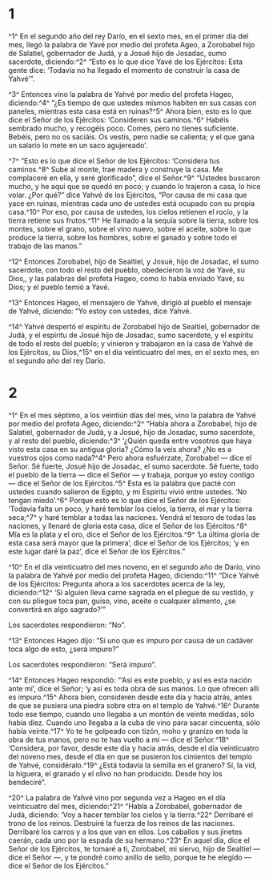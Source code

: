 # 1
^1^ En el segundo año del rey Darío, en el sexto mes, en el primer día del mes, llegó la palabra de Yavé por medio del profeta Ageo, a Zorobabel hijo de Salatiel, gobernador de Judá, y a Josué hijo de Josadac, sumo sacerdote, diciendo:^2^ “Esto es lo que dice Yavé de los Ejércitos: Esta gente dice: ‘Todavía no ha llegado el momento de construir la casa de Yahvé’”.

^3^ Entonces vino la palabra de Yahvé por medio del profeta Hageo, diciendo:^4^ “¿Es tiempo de que ustedes mismos habiten en sus casas con paneles, mientras esta casa está en ruinas?^5^ Ahora bien, esto es lo que dice el Señor de los Ejércitos: ‘Consideren sus caminos.^6^ Habéis sembrado mucho, y recogéis poco. Comes, pero no tienes suficiente. Bebéis, pero no os saciáis. Os vestís, pero nadie se calienta; y el que gana un salario lo mete en un saco agujereado’.

^7^ “Esto es lo que dice el Señor de los Ejércitos: ‘Considera tus caminos.^8^ Sube al monte, trae madera y construye la casa. Me complaceré en ella, y seré glorificado”, dice el Señor.^9^ “Ustedes buscaron mucho, y he aquí que se quedó en poco; y cuando lo trajeron a casa, lo hice volar. ¿Por qué?” dice Yahvé de los Ejércitos, “Por causa de mi casa que yace en ruinas, mientras cada uno de ustedes está ocupado con su propia casa.^10^ Por eso, por causa de ustedes, los cielos retienen el rocío, y la tierra retiene sus frutos.^11^ He llamado a la sequía sobre la tierra, sobre los montes, sobre el grano, sobre el vino nuevo, sobre el aceite, sobre lo que produce la tierra, sobre los hombres, sobre el ganado y sobre todo el trabajo de las manos.”

^12^ Entonces Zorobabel, hijo de Sealtiel, y Josué, hijo de Josadac, el sumo sacerdote, con todo el resto del pueblo, obedecieron la voz de Yavé, su Dios,, y las palabras del profeta Hageo, como lo había enviado Yavé, su Dios; y el pueblo temió a Yavé.

^13^ Entonces Hageo, el mensajero de Yahvé, dirigió al pueblo el mensaje de Yahvé, diciendo: “Yo estoy con ustedes, dice Yahvé.

^14^ Yahvé despertó el espíritu de Zorobabel hijo de Sealtiel, gobernador de Judá, y el espíritu de Josué hijo de Josadac, sumo sacerdote, y el espíritu de todo el resto del pueblo; y vinieron y trabajaron en la casa de Yahvé de los Ejércitos, su Dios,^15^ en el día veinticuatro del mes, en el sexto mes, en el segundo año del rey Darío.

# 2
^1^ En el mes séptimo, a los veintiún días del mes, vino la palabra de Yahvé por medio del profeta Ageo, diciendo:^2^ “Habla ahora a Zorobabel, hijo de Salatiel, gobernador de Judá, y a Josué, hijo de Josadac, sumo sacerdote, y al resto del pueblo, diciendo:^3^ ‘¿Quién queda entre vosotros que haya visto esta casa en su antigua gloria? ¿Cómo la veis ahora? ¿No es a vuestros ojos como nada?^4^ Pero ahora esfuérzate, Zorobabel — dice el Señor. Sé fuerte, Josué hijo de Josadac, el sumo sacerdote. Sé fuerte, todo el pueblo de la tierra — dice el Señor — y trabaja, porque yo estoy contigo — dice el Señor de los Ejércitos.^5^ Esta es la palabra que pacté con ustedes cuando salieron de Egipto, y mi Espíritu vivió entre ustedes. ‘No tengan miedo’.^6^ Porque esto es lo que dice el Señor de los Ejércitos: ‘Todavía falta un poco, y haré temblar los cielos, la tierra, el mar y la tierra seca;^7^ y haré temblar a todas las naciones. Vendrá el tesoro de todas las naciones, y llenaré de gloria esta casa, dice el Señor de los Ejércitos.^8^ Mía es la plata y el oro, dice el Señor de los Ejércitos.^9^ ‘La última gloria de esta casa será mayor que la primera’, dice el Señor de los Ejércitos; ‘y en este lugar daré la paz’, dice el Señor de los Ejércitos.”

^10^ En el día veinticuatro del mes noveno, en el segundo año de Darío, vino la palabra de Yahvé por medio del profeta Hageo, diciendo:^11^ “Dice Yahvé de los Ejércitos: Pregunta ahora a los sacerdotes acerca de la ley, diciendo:^12^ ‘Si alguien lleva carne sagrada en el pliegue de su vestido, y con su pliegue toca pan, guiso, vino, aceite o cualquier alimento, ¿se convertirá en algo sagrado?’”

Los sacerdotes respondieron: “No”.

^13^ Entonces Hageo dijo: “Si uno que es impuro por causa de un cadáver toca algo de esto, ¿será impuro?”

Los sacerdotes respondieron: “Será impuro”.

^14^ Entonces Hageo respondió: “‘Así es este pueblo, y así es esta nación ante mí’, dice el Señor; ‘y así es toda obra de sus manos. Lo que ofrecen allí es impuro.^15^ Ahora bien, consideren desde este día y hacia atrás, antes de que se pusiera una piedra sobre otra en el templo de Yahvé.^16^ Durante todo ese tiempo, cuando uno llegaba a un montón de veinte medidas, sólo había diez. Cuando uno llegaba a la cuba de vino para sacar cincuenta, sólo había veinte.^17^ Yo te he golpeado con tizón, moho y granizo en toda la obra de tus manos, pero no te has vuelto a mí — dice el Señor.^18^ ‘Considera, por favor, desde este día y hacia atrás, desde el día veinticuatro del noveno mes, desde el día en que se pusieron los cimientos del templo de Yahvé, considéralo.^19^ ¿Está todavía la semilla en el granero? Sí, la vid, la higuera, el granado y el olivo no han producido. Desde hoy los bendeciré”.

^20^ La palabra de Yahvé vino por segunda vez a Hageo en el día veinticuatro del mes, diciendo:^21^ “Habla a Zorobabel, gobernador de Judá, diciendo: ‘Voy a hacer temblar los cielos y la tierra.^22^ Derribaré el trono de los reinos. Destruiré la fuerza de los reinos de las naciones. Derribaré los carros y a los que van en ellos. Los caballos y sus jinetes caerán, cada uno por la espada de su hermano.^23^ En aquel día, dice el Señor de los Ejércitos, te tomaré a ti, Zorobabel, mi siervo, hijo de Sealtiel — dice el Señor —, y te pondré como anillo de sello, porque te he elegido — dice el Señor de los Ejércitos.”